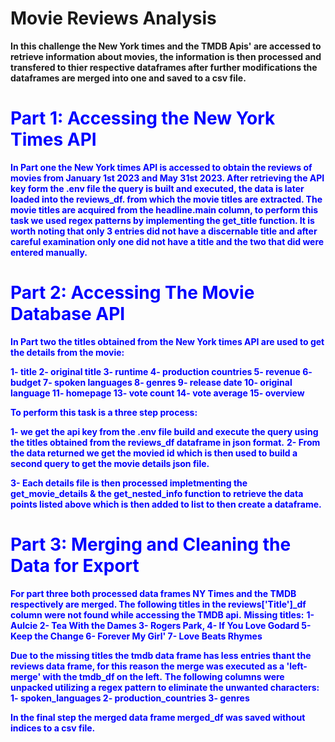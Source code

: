 # Movie Reviews Analysis

**In this challenge the New York times and the TMDB Apis' are accessed to retrieve information about movies, the information is 
then processed and transfered to thier respective dataframes after further modifications the dataframes are merged into one and 
saved to a csv file.**

# <font color='blue'>Part 1: Accessing the New York Times API<font>
**In Part one the New York times API is accessed to obtain the reviews of movies from January 1st 2023 and May 31st 2023.
After retrieving the API key form the .env file the query is built and executed, the data is later loaded into the reviews_df.
from which the movie titles are extracted. The movie titles are acquired from the headline.main column, to perform this task we 
used regex patterns by implementing the get_title function. It is worth noting that only 3 entries did not have a discernable 
title and after careful examination only one did not have a title and the two that did were entered manually.**

# <font color='blue'>Part 2: Accessing The Movie Database API<font>
**In Part two the titles obtained from the New York times API are used to get the details from the movie:**

**1-  title                  2-  original title    3-  runtime
4-  production countries   5-  revenue           6-  budget
7-  spoken languages       8-  genres            9-  release date
10- original language      11- homepage          13- vote count
14- vote average           15- overview** 

**To perform this task is a three step process:**

**1- we get the api key from the .env file build and execute the query using the titles obtained from the reviews_df dataframe in json 
   format.**
**2- From the data returned we get the movied id which is then used to build a second query to get the movie details json file.**

**3- Each details file is then processed impletmenting the get_movie_details & the get_nested_info function to retrieve the data points 
   listed above which is then added to list to then create a dataframe.**

# <font color='blue'>Part 3: Merging and Cleaning the Data for Export<font>
**For part three both processed data frames NY Times and the TMDB respectively are merged. The following titles in the  reviews['Title']_df
column were not found while accessing the TMDB api.**
**Missing titles:**
**1- Aulcie                2- Tea With the Dames       3- Rogers Park,
4- If You Love Godard      5- Keep the Change          6- Forever My Girl'
7- Love Beats Rhymes**

**Due to the missing titles the tmdb data frame has less entries thant the reviews data frame, for this reason the merge was executed as a 
'left-merge' with the tmdb_df on the left.**
**The following columns were unpacked utilizing a regex pattern to eliminate the unwanted characters:**
**1- spoken_languages
2- production_countries
3- genres**

**In the final step the merged data frame merged_df was saved without indices to a csv file.**










